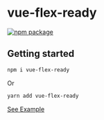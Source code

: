 # vue-flex-ready

[![npm package][npm-badge]][npm]

[npm-badge]: https://img.shields.io/npm/v/npm-package.png?style=flat-square
[npm]: https://www.npmjs.org/package/vue-flex-ready

## Getting started

```bash
npm i vue-flex-ready
```

Or

```bash
yarn add vue-flex-ready
```

[See Example](https://codesandbox.io/s/vue-flex-ready-example-ynu708?file=/src/App.vue:13-492)